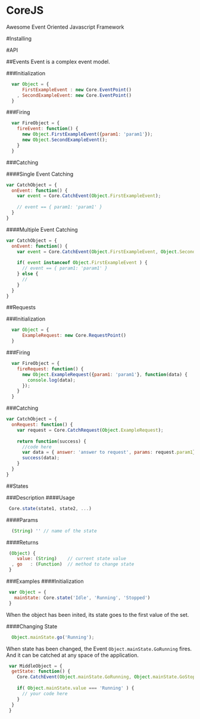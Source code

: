 CoreJS
======

Awesome Event Oriented Javascript Framework

#Installing

#API

##Events
Event is a complex event model. 

###Initialization

```javascript
  var Object = {
      FirstExampleEvent : new Core.EventPoint()
    , SecondExampleEvent: new Core.EventPoint()
  }
```

###Firing

```javascript
  var FireObject = {
    fireEvent: function() {
      new Object.FirstExampleEvent({param1: 'param1'});
      new Object.SecondExampleEvent();
    }
  }
```
###Catching

####Single Event Catching
```javascript
var CatchObject = {
  onEvent: function() {
    var event = Core.CatchEvent(Object.FirstExampleEvent);
    
    // event == { param1: 'param1' }
  }
}
```

####Multiple Event Catching
```javascript
var CatchObject = {
  onEvent: function() {
    var event = Core.CatchEvent(Object.FirstExampleEvent, Object.SecondExampleEvent);
    
    if( event instanceof Object.FirstExampleEvent ) {
      // event == { param1: 'param1' }
    } else {
      //
    }
  }
}
```

##Requests

###Initialization

```javascript
  var Object = {
      ExampleRequest: new Core.RequestPoint()
  }
```

###Firing

```javascript
  var FireObject = {
    fireRequest: function() {
      new Object.ExampleRequest({param1: 'param1'}, function(data) {
        console.log(data);
      });
    }
  }
```
###Catching

```javascript
var CatchObject = {
  onRequest: function() {
    var request = Core.CatchRequest(Object.ExampleRequest);
    
    return function(success) {
      //code here
      var data = { answer: 'answer to request', params: request.param1};
      success(data);
    }
  }
}
```

##States

###Description
####Usage
```javascript
 Core.state(state1, state2, ...)
```

####Params
```javascript
  (String) '' // name of the state
```

####Returns
```javascript
 (Object) {
    value: (String)    // current state value
  , go   : (Function)  // method to change state
 }
```

###Examples
####Initialization
```javascript
 var Object = {
   mainState: Core.state('Idle', 'Running', 'Stopped')
 }
```
When the object has been inited, its state goes to the first value of the set.


####Changing State
```javascript
  Object.mainState.go('Running');
```

When state has been changed, the Event `Object.mainState.GoRunning` fires. And it can be catched at any space of the application.

```javascript
 var MiddleObject = {
  getState: function() {
    Core.CatchEvent(Object.mainState.GoRunning, Object.mainState.GoStopped);
    
    if( Object.mainState.value === 'Running' ) {
      // your code here
    }
  }
 }
```
